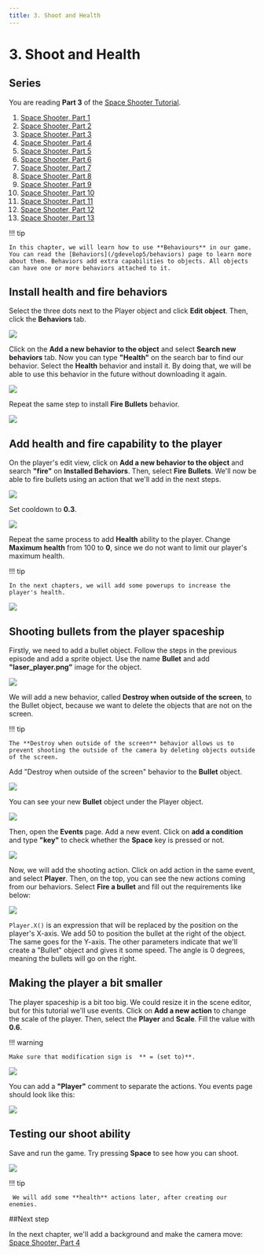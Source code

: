 ```yaml
---
title: 3. Shoot and Health
---
```

# 3. Shoot and Health

## Series

You are reading **Part 3** of the [Space Shooter Tutorial](/gdevelop5/tutorials/space-shooter).

1. [Space Shooter, Part 1](/gdevelop5/tutorials/space-shooter)
2. [Space Shooter, Part 2](/gdevelop5/tutorials/space-shooter/2-move-player)
3. [Space Shooter, Part 3](/gdevelop5/tutorials/space-shooter/3-shoot-and-health)
4. [Space Shooter, Part 4](/gdevelop5/tutorials/space-shooter/4-background-and-camera)
5. [Space Shooter, Part 5](/gdevelop5/tutorials/space-shooter/5-enemies)
6. [Space Shooter, Part 6](/gdevelop5/tutorials/space-shooter/6-enemy-mechanics)
7. [Space Shooter, Part 7](/gdevelop5/tutorials/space-shooter/7-meteors)
8. [Space Shooter, Part 8](/gdevelop5/tutorials/space-shooter/8-powerups)
9. [Space Shooter, Part 9](/gdevelop5/tutorials/space-shooter/9-ui)
10. [Space Shooter, Part 10](/gdevelop5/tutorials/space-shooter/10-sound-effects-music)
11. [Space Shooter, Part 11](/gdevelop5/tutorials/space-shooter/11-visual-effects)
12. [Space Shooter, Part 12](/gdevelop5/tutorials/space-shooter/12-levels)
13. [Space Shooter, Part 13](/gdevelop5/tutorials/space-shooter/13-main-menu)

!!! tip

    In this chapter, we will learn how to use **Behaviours** in our game. You can read the [Behaviors](/gdevelop5/behaviors) page to learn more about them. Behaviors add extra capabilities to objects. All objects can have one or more behaviors attached to it.

## Install health and fire behaviors

Select the three dots next to the Player object and click **Edit object**. Then, click the **Behaviors** tab.

![](/gdevelop5/tutorials/space-shooter/space-shooter-add-a-behaviour-2.gif)

Click on the **Add a new behavior to the object** and select **Search new behaviors** tab. Now you can type **"Health"** on the search bar to find our behavior. Select the **Health** behavior and install it. By doing that, we will be able to use this behavior in the future without downloading it again. 

![](/gdevelop5/tutorials/space-shooter/space-shooter-search-behavior-2.gif)

Repeat the same step to install **Fire Bullets** behavior.

![](/gdevelop5/tutorials/space-shooter/space-shooter-install-fire-behavior-2.gif)

## Add health and fire capability to the player
On the player's edit view, click on **Add a new behavior to the object** and search **"fire"** on **Installed Behaviors**. Then, select **Fire Bullets**. We'll now be able to fire bullets using an action that we'll add in the next steps. 

![](/gdevelop5/tutorials/space-shooter/space-shooter-add-fire-behavior-2.gif)

 Set cooldown to **0.3**.

![](/gdevelop5/tutorials/space-shooter/space-shooter-fire-behavior-set-0.3.png)

Repeat the same process to add **Health** ability to the player. Change **Maximum health**  from 100 to **0**, since we do not want to limit our player's maximum health.

!!! tip

    In the next chapters, we will add some powerups to increase the player's health.

![](/gdevelop5/tutorials/space-shooter/space-shooter-add-health-behavior-2.gif)

## Shooting bullets from the player spaceship

Firstly, we need to add a bullet object. Follow the steps in the previous episode and add a sprite object. Use the name **Bullet** and add **"laser_player.png"** image for the object.

![](/gdevelop5/tutorials/space-shooter/space-shooter-add-bullet-2.gif)

We will add a new behavior, called **Destroy when outside of the screen**, to the Bullet object, because we want to delete the objects that are not on the screen. 

!!! tip

    The **Destroy when outside of the screen** behavior allows us to prevent shooting the outside of the camera by deleting objects outside of the screen.

Add "Destroy when outside of the screen" behavior to the **Bullet** object.

![](/gdevelop5/tutorials/space-shooter/space-shooter-bullet-behavior-min.gif)

You can see your new **Bullet** object under the Player object.

![](/gdevelop5/tutorials/space-shooter/space-shooter-bullet.png)

Then, open the **Events** page. Add a new event. Click on **add a condition** and type **"key"** to check whether the **Space** key is pressed or not.

![](/gdevelop5/tutorials/space-shooter/space-shooter-add-space-key.png)

Now, we will add the shooting action. Click on add action in the same event, and select **Player**. Then, on the top, you can see the new actions coming from our behaviors. Select **Fire a bullet** and fill out the requirements like below:

![](/gdevelop5/tutorials/space-shooter/space-shooter-add-fire.png)

`Player.X()` is an expression that will be replaced by the position on the player's X-axis. We add 50 to position the bullet at the right of the object. The same goes for the Y-axis.
The other parameters indicate that we'll create a "Bullet" object and gives it some speed. The angle is 0 degrees, meaning the bullets will go on the right.

## Making the player a bit smaller

The player spaceship is a bit too big. We could resize it in the scene editor, but for this tutorial we'll use events. Click on **Add a new action** to change the scale of the player. Then, select the **Player** and **Scale**. Fill the value with **0.6**.

!!! warning

    Make sure that modification sign is  ** = (set to)**.

![](/gdevelop5/tutorials/space-shooter/space-shooter-change-player-scale.png)

You can add a **"Player"** comment to separate the actions. You events page should look like this:

![](/gdevelop5/tutorials/space-shooter/space-shooter-ending-of-chapter-3.png)

## Testing our shoot ability

Save and run the game. Try pressing **Space** to see how you can shoot.

![](/gdevelop5/tutorials/space-shooter/space-shooter-chapter-3-demo.gif)

!!! tip

     We will add some **health** actions later, after creating our enemies.

##Next step

In the next chapter, we'll add a background and make the camera move: [Space Shooter, Part 4](/gdevelop5/tutorials/space-shooter/4-background-and-camera)